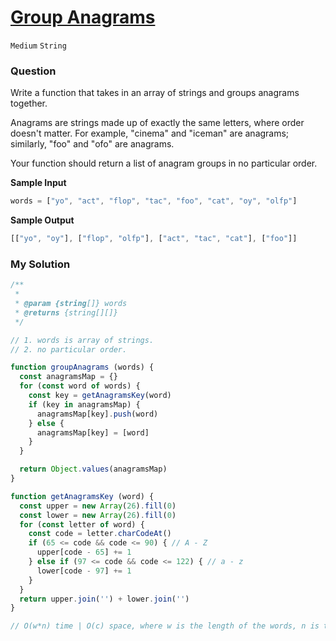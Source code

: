 # [Group Anagrams](https://www.algoexpert.io/questions/group-anagrams)

`Medium` `String`

### Question
Write a function that takes in an array of strings and groups anagrams together.

Anagrams are strings made up of exactly the same letters, where order doesn't matter. For example, "cinema" and "iceman" are anagrams; similarly, "foo" and "ofo" are anagrams.

Your function should return a list of anagram groups in no particular order.

**Sample Input**
```js
words = ["yo", "act", "flop", "tac", "foo", "cat", "oy", "olfp"]
```

**Sample Output**
```js
[["yo", "oy"], ["flop", "olfp"], ["act", "tac", "cat"], ["foo"]]
```

### My Solution
```js
/**
 * 
 * @param {string[]} words 
 * @returns {string[][]}
 */

// 1. words is array of strings.
// 2. no particular order.

function groupAnagrams (words) {
  const anagramsMap = {}
  for (const word of words) {
    const key = getAnagramsKey(word)
    if (key in anagramsMap) {
      anagramsMap[key].push(word)
    } else {
      anagramsMap[key] = [word]
    }
  }

  return Object.values(anagramsMap)
}

function getAnagramsKey (word) {
  const upper = new Array(26).fill(0)
  const lower = new Array(26).fill(0)
  for (const letter of word) {
    const code = letter.charCodeAt()
    if (65 <= code && code <= 90) { // A - Z
      upper[code - 65] += 1
    } else if (97 <= code && code <= 122) { // a - z
      lower[code - 97] += 1
    }
  }
  return upper.join('') + lower.join('')
}

// O(w*n) time | O(c) space, where w is the length of the words, n is the length of the longest word and c is the frequency of the unique keys (the length of the return array)
```
